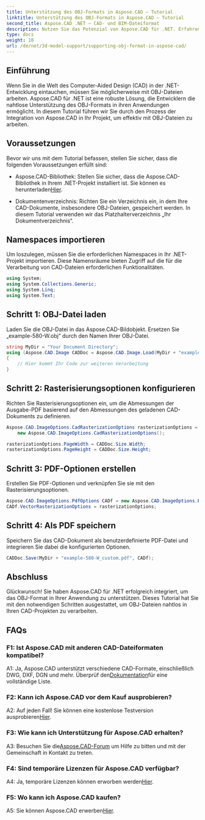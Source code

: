 ```yaml
---
title: Unterstützung des OBJ-Formats in Aspose.CAD – Tutorial
linktitle: Unterstützung des OBJ-Formats in Aspose.CAD – Tutorial
second_title: Aspose.CAD .NET – CAD- und BIM-Dateiformat
description: Nutzen Sie das Potenzial von Aspose.CAD für .NET. Erfahren Sie in diesem Schritt-für-Schritt-Tutorial, wie Sie das OBJ-Format in Ihren CAD-Anwendungen nahtlos unterstützen.
type: docs
weight: 10
url: /de/net/3d-model-support/supporting-obj-format-in-aspose-cad/
---
```

## Einführung

Wenn Sie in die Welt des Computer-Aided Design (CAD) in der .NET-Entwicklung eintauchen, müssen Sie möglicherweise mit OBJ-Dateien arbeiten. Aspose.CAD für .NET ist eine robuste Lösung, die Entwicklern die nahtlose Unterstützung des OBJ-Formats in ihren Anwendungen ermöglicht. In diesem Tutorial führen wir Sie durch den Prozess der Integration von Aspose.CAD in Ihr Projekt, um effektiv mit OBJ-Dateien zu arbeiten.

## Voraussetzungen

Bevor wir uns mit dem Tutorial befassen, stellen Sie sicher, dass die folgenden Voraussetzungen erfüllt sind:

-  Aspose.CAD-Bibliothek: Stellen Sie sicher, dass die Aspose.CAD-Bibliothek in Ihrem .NET-Projekt installiert ist. Sie können es herunterladen[Hier](https://releases.aspose.com/cad/net/).

- Dokumentenverzeichnis: Richten Sie ein Verzeichnis ein, in dem Ihre CAD-Dokumente, insbesondere OBJ-Dateien, gespeichert werden. In diesem Tutorial verwenden wir das Platzhalterverzeichnis „Ihr Dokumentverzeichnis“.

## Namespaces importieren

Um loszulegen, müssen Sie die erforderlichen Namespaces in Ihr .NET-Projekt importieren. Diese Namensräume bieten Zugriff auf die für die Verarbeitung von CAD-Dateien erforderlichen Funktionalitäten.

```csharp
using System;
using System.Collections.Generic;
using System.Linq;
using System.Text;
```


## Schritt 1: OBJ-Datei laden

Laden Sie die OBJ-Datei in das Aspose.CAD-Bildobjekt. Ersetzen Sie „example-580-W.obj“ durch den Namen Ihrer OBJ-Datei.

```csharp
string MyDir = "Your Document Directory";
using (Aspose.CAD.Image CADDoc = Aspose.CAD.Image.Load(MyDir + "example-580-W.obj"))
{
    // Hier kommt Ihr Code zur weiteren Verarbeitung
}
```

## Schritt 2: Rasterisierungsoptionen konfigurieren

Richten Sie Rasterisierungsoptionen ein, um die Abmessungen der Ausgabe-PDF basierend auf den Abmessungen des geladenen CAD-Dokuments zu definieren.

```csharp
Aspose.CAD.ImageOptions.CadRasterizationOptions rasterizationOptions =
    new Aspose.CAD.ImageOptions.CadRasterizationOptions();

rasterizationOptions.PageWidth = CADDoc.Size.Width;
rasterizationOptions.PageHeight = CADDoc.Size.Height;
```

## Schritt 3: PDF-Optionen erstellen

Erstellen Sie PDF-Optionen und verknüpfen Sie sie mit den Rasterisierungsoptionen.

```csharp
Aspose.CAD.ImageOptions.PdfOptions CADf = new Aspose.CAD.ImageOptions.PdfOptions();
CADf.VectorRasterizationOptions = rasterizationOptions;
```

## Schritt 4: Als PDF speichern

Speichern Sie das CAD-Dokument als benutzerdefinierte PDF-Datei und integrieren Sie dabei die konfigurierten Optionen.

```csharp
CADDoc.Save(MyDir + "example-580-W_custom.pdf", CADf);
```

## Abschluss

Glückwunsch! Sie haben Aspose.CAD für .NET erfolgreich integriert, um das OBJ-Format in Ihrer Anwendung zu unterstützen. Dieses Tutorial hat Sie mit den notwendigen Schritten ausgestattet, um OBJ-Dateien nahtlos in Ihren CAD-Projekten zu verarbeiten.

## FAQs

### F1: Ist Aspose.CAD mit anderen CAD-Dateiformaten kompatibel?

 A1: Ja, Aspose.CAD unterstützt verschiedene CAD-Formate, einschließlich DWG, DXF, DGN und mehr. Überprüf den[Dokumentation](https://reference.aspose.com/cad/net/)für eine vollständige Liste.

### F2: Kann ich Aspose.CAD vor dem Kauf ausprobieren?

 A2: Auf jeden Fall! Sie können eine kostenlose Testversion ausprobieren[Hier](https://releases.aspose.com/).

### F3: Wie kann ich Unterstützung für Aspose.CAD erhalten?

 A3: Besuchen Sie die[Aspose.CAD-Forum](https://forum.aspose.com/c/cad/19) um Hilfe zu bitten und mit der Gemeinschaft in Kontakt zu treten.

### F4: Sind temporäre Lizenzen für Aspose.CAD verfügbar?

 A4: Ja, temporäre Lizenzen können erworben werden[Hier](https://purchase.aspose.com/temporary-license/).

### F5: Wo kann ich Aspose.CAD kaufen?

 A5: Sie können Aspose.CAD erwerben[Hier](https://purchase.aspose.com/buy).